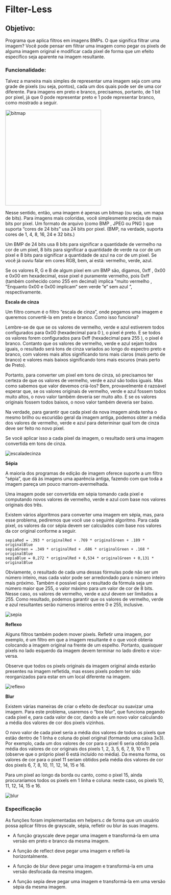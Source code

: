 # Filter-Less

## Objetivo:

Programa que aplica filtros em imagens BMPs. O que significa filtrar uma imagem? Você pode pensar em filtrar uma imagem como pegar os pixels de alguma imagem original e modificar cada pixel de forma que um efeito específico seja aparente na imagem resultante.

### Funcionalidade:

Talvez a maneira mais simples de representar uma imagem seja com uma grade de pixels (ou seja, pontos), cada um dos quais pode ser de uma cor diferente. Para imagens em preto e branco, precisamos, portanto, de 1 bit por pixel, já que 0 pode representar preto e 1 pode representar branco, como mostrado a seguir.

<img width="300" alt="bitmap" src="https://user-images.githubusercontent.com/98659450/192407086-ac7d6b9a-50f1-4390-8ecc-1b7bd381408c.png">

Nesse sentido, então, uma imagem é apenas um bitmap (ou seja, um mapa de bits). Para imagens mais coloridas, você simplesmente precisa de mais bits por pixel. Um formato de arquivo (como BMP , JPEG ou PNG ) que suporta “cores de 24 bits” usa 24 bits por pixel. (BMP, na verdade, suporta cores de 1, 4, 8, 16, 24 e 32 bits.)

Um BMP de 24 bits usa 8 bits para significar a quantidade de vermelho na cor de um pixel, 8 bits para significar a quantidade de verde na cor de um pixel e 8 bits para significar a quantidade de azul na cor de um pixel. Se você já ouviu falar em cores RGB, bem, aí está: vermelho, verde, azul.

Se os valores R, G e B de algum pixel em um BMP são, digamos, 0xff , 0x00 e 0x00 em hexadecimal, esse pixel é puramente vermelho, pois 0xff (também conhecido como 255 em decimal) implica "muito vermelho , ”Enquanto 0x00 e 0x00 implicam“ sem verde ”e“ sem azul ”, respectivamente.

**Escala de cinza**

Um filtro comum é o filtro “escala de cinza”, onde pegamos uma imagem e queremos convertê-la em preto e branco. Como isso funciona?

Lembre-se de que se os valores de vermelho, verde e azul estiverem todos configurados para 0x00 (hexadecimal para 0 ), o pixel é preto. E se todos os valores forem configurados para 0xff (hexadecimal para 255 ), o pixel é branco. Contanto que os valores de vermelho, verde e azul sejam todos iguais, o resultado será tons de cinza variados ao longo do espectro preto e branco, com valores mais altos significando tons mais claros (mais perto de branco) e valores mais baixos significando tons mais escuros (mais perto de Preto).

Portanto, para converter um pixel em tons de cinza, só precisamos ter certeza de que os valores de vermelho, verde e azul são todos iguais. Mas como sabemos que valor devemos criá-los? Bem, provavelmente é razoável esperar que, se os valores originais de vermelho, verde e azul fossem todos muito altos, o novo valor também deveria ser muito alto. E se os valores originais fossem todos baixos, o novo valor também deveria ser baixo.

Na verdade, para garantir que cada pixel da nova imagem ainda tenha o mesmo brilho ou escuridão geral da imagem antiga, podemos obter a média dos valores de vermelho, verde e azul para determinar qual tom de cinza deve ser feito no novo pixel.

Se você aplicar isso a cada pixel da imagem, o resultado será uma imagem convertida em tons de cinza.

![escaladecinza](https://user-images.githubusercontent.com/98659450/192410143-88bee991-a0d2-4de5-a7b1-64648a6d6949.png)

**Sépia**

A maioria dos programas de edição de imagem oferece suporte a um filtro “sépia”, que dá às imagens uma aparência antiga, fazendo com que toda a imagem pareça um pouco marrom-avermelhada.

Uma imagem pode ser convertida em sépia tomando cada pixel e computando novos valores de vermelho, verde e azul com base nos valores originais dos três.

Existem vários algoritmos para converter uma imagem em sépia, mas, para esse problema, pediremos que você use o seguinte algoritmo. Para cada pixel, os valores da cor sépia devem ser calculados com base nos valores da cor original conforme a seguir.

	sepiaRed = .393 * originalRed + .769 * originalGreen + .189 * originalBlue
	sepiaGreen = .349 * originalRed + .686 * originalGreen + .168 * originalBlue
	sepiaBlue = 0,272 * originalRed + 0,534 * originalGreen + 0,131 * originalBlue

Obviamente, o resultado de cada uma dessas fórmulas pode não ser um número inteiro, mas cada valor pode ser arredondado para o número inteiro mais próximo. Também é possível que o resultado da fórmula seja um número maior que 255, o valor máximo para um valor de cor de 8 bits. Nesse caso, os valores de vermelho, verde e azul devem ser limitados a 255. Como resultado, podemos garantir que os valores de vermelho, verde e azul resultantes serão números inteiros entre 0 e 255, inclusive.

![sepia](https://user-images.githubusercontent.com/98659450/192410596-4da2e4fa-cc81-40c9-92bb-743c1880b2f9.png)

**Reflexo**

Alguns filtros também podem mover pixels. Refletir uma imagem, por exemplo, é um filtro em que a imagem resultante é o que você obteria colocando a imagem original na frente de um espelho. Portanto, quaisquer pixels no lado esquerdo da imagem devem terminar no lado direito e vice-versa.

Observe que todos os pixels originais da imagem original ainda estarão presentes na imagem refletida, mas esses pixels podem ter sido reorganizados para estar em um local diferente na imagem.

![reflexo](https://user-images.githubusercontent.com/98659450/192411204-7ce42bab-00c0-445c-8211-fa310891d2b4.png)

**Blur**

Existem várias maneiras de criar o efeito de desfocar ou suavizar uma imagem. Para este problema, usaremos o “box blur”, que funciona pegando cada pixel e, para cada valor de cor, dando a ele um novo valor calculando a média dos valores de cor dos pixels vizinhos.

O novo valor de cada pixel seria a média dos valores de todos os pixels que estão dentro de 1 linha e coluna do pixel original (formando uma caixa 3x3). Por exemplo, cada um dos valores de cor para o pixel 6 seria obtido pela média dos valores de cor originais dos pixels 1, 2, 3, 5, 6, 7, 9, 10 e 11 (observe que o próprio pixel 6 está incluído no média). Da mesma forma, os valores de cor para o pixel 11 seriam obtidos pela média dos valores de cor dos pixels 6, 7, 8, 10, 11, 12, 14, 15 e 16.

Para um pixel ao longo da borda ou canto, como o pixel 15, ainda procuraríamos todos os pixels em 1 linha e coluna: neste caso, os pixels 10, 11, 12, 14, 15 e 16.

![blur](https://user-images.githubusercontent.com/98659450/192411579-ca151b2d-2f0e-4f77-9463-87978343ec89.png)

### Especificação

As funções foram implementadas em helpers.c de forma que um usuário possa aplicar filtros de grayscale, sépia, refletir ou blur às suas imagens.

 * A função grayscale deve pegar uma imagem e transformá-la em uma versão em preto e branco da mesma imagem.

 * A função de reflect deve pegar uma imagem e refleti-la horizontalmente.

 * A função de blur deve pegar uma imagem e transformá-la em uma versão desfocada da mesma imagem.

 * A função sepia deve pegar uma imagem e transformá-la em uma versão sépia da mesma imagem.
